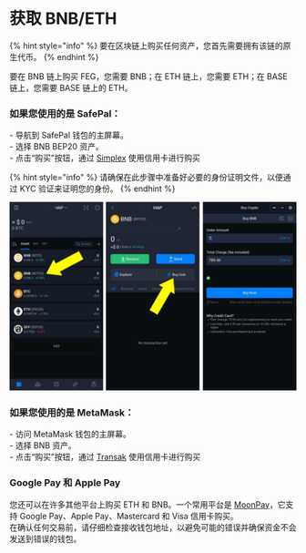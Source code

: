 # 获取 BNB/ETH

{% hint style="info" %}
要在区块链上购买任何资产，您首先需要拥有该链的原生代币。
{% endhint %}

要在 BNB 链上购买 FEG，您需要 BNB；在 ETH 链上，您需要 ETH；在 BASE 链上，您需要 BASE 链上的 ETH。

### 如果您使用的是 SafePal：

\- 导航到 SafePal 钱包的主屏幕。\
\- 选择 BNB BEP20 资产。\
\- 点击“购买”按钮，通过 [Simplex](https://www.simplex.com/) 使用信用卡进行购买

{% hint style="info" %}
请确保在此步骤中准备好必要的身份证明文件，以便通过 KYC 验证来证明您的身份。
{% endhint %}

![示例：通过 SafePal 购买 BNB.](<../../.gitbook/assets/safepal buy bnb.png>)

### 如果您使用的是 MetaMask：

\- 访问 MetaMask 钱包的主屏幕。\
\- 选择 BNB 资产。\
\- 点击“购买”按钮，通过 [Transak](https://transak.com/) 使用信用卡进行购买

### Google Pay 和 Apple Pay

您还可以在许多其他平台上购买 ETH 和 BNB。一个常用平台是 [MoonPay](https://www.moonpay.com/)，它支持 Google Pay、Apple Pay、Mastercard 和 Visa 信用卡购买。\
在确认任何交易前，请仔细检查接收钱包地址，以避免可能的错误并确保资金不会发送到错误的钱包。
